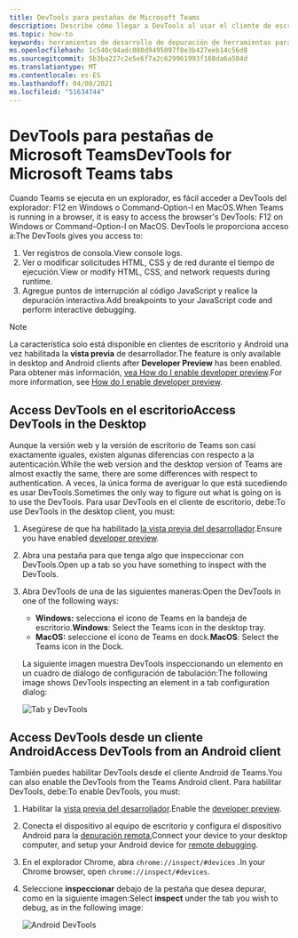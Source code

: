 ```yaml
---
title: DevTools para pestañas de Microsoft Teams
description: Describe cómo llegar a DevTools al usar el cliente de escritorio de Microsoft Teams
ms.topic: how-to
keywords: herramientas de desarrollo de depuración de herramientas para desarrolladores de cliente de escritorio chrome móvil
ms.openlocfilehash: 1c540c94adc080d9495097f8e3b427eeb14c56d8
ms.sourcegitcommit: 5b3ba227c2e5e6f7a2c629961993f168da6a504d
ms.translationtype: MT
ms.contentlocale: es-ES
ms.lasthandoff: 04/08/2021
ms.locfileid: "51634744"
---
```

# <a name="devtools-for-microsoft-teams-tabs"></a><span data-ttu-id="cb1e2-104">DevTools para pestañas de Microsoft Teams</span><span class="sxs-lookup"><span data-stu-id="cb1e2-104">DevTools for Microsoft Teams tabs</span></span>

<span data-ttu-id="cb1e2-105">Cuando Teams se ejecuta en un explorador, es fácil acceder a DevTools del explorador: F12 en Windows o Command-Option-I en MacOS.</span><span class="sxs-lookup"><span data-stu-id="cb1e2-105">When Teams is running in a browser, it is easy to access the browser's DevTools: F12 on Windows or Command-Option-I on MacOS.</span></span> <span data-ttu-id="cb1e2-106">DevTools le proporciona acceso a:</span><span class="sxs-lookup"><span data-stu-id="cb1e2-106">The DevTools gives you access to:</span></span>

1. <span data-ttu-id="cb1e2-107">Ver registros de consola.</span><span class="sxs-lookup"><span data-stu-id="cb1e2-107">View console logs.</span></span>
1. <span data-ttu-id="cb1e2-108">Ver o modificar solicitudes HTML, CSS y de red durante el tiempo de ejecución.</span><span class="sxs-lookup"><span data-stu-id="cb1e2-108">View or modify HTML, CSS, and network requests during runtime.</span></span>
1. <span data-ttu-id="cb1e2-109">Agregue puntos de interrupción al código JavaScript y realice la depuración interactiva.</span><span class="sxs-lookup"><span data-stu-id="cb1e2-109">Add breakpoints to your JavaScript code and perform interactive debugging.</span></span>

> [!NOTE]
> <span data-ttu-id="cb1e2-110">La característica solo está disponible en clientes de escritorio y Android una vez habilitada la **vista previa** de desarrollador.</span><span class="sxs-lookup"><span data-stu-id="cb1e2-110">The feature is only available in desktop and Android clients after **Developer Preview** has been enabled.</span></span> <span data-ttu-id="cb1e2-111">Para obtener más información, [vea How do I enable developer preview](~/resources/dev-preview/developer-preview-intro.md).</span><span class="sxs-lookup"><span data-stu-id="cb1e2-111">For more information, see [How do I enable developer preview](~/resources/dev-preview/developer-preview-intro.md).</span></span>

## <a name="access-devtools-in-the-desktop"></a><span data-ttu-id="cb1e2-112">Access DevTools en el escritorio</span><span class="sxs-lookup"><span data-stu-id="cb1e2-112">Access DevTools in the Desktop</span></span>

<span data-ttu-id="cb1e2-113">Aunque la versión web y la versión de escritorio de Teams son casi exactamente iguales, existen algunas diferencias con respecto a la autenticación.</span><span class="sxs-lookup"><span data-stu-id="cb1e2-113">While the web version and the desktop version of Teams are almost exactly the same, there are some differences with respect to authentication.</span></span> <span data-ttu-id="cb1e2-114">A veces, la única forma de averiguar lo que está sucediendo es usar DevTools.</span><span class="sxs-lookup"><span data-stu-id="cb1e2-114">Sometimes the only way to figure out what is going on is to use the DevTools.</span></span> <span data-ttu-id="cb1e2-115">Para usar DevTools en el cliente de escritorio, debe:</span><span class="sxs-lookup"><span data-stu-id="cb1e2-115">To use DevTools in the desktop client, you must:</span></span>

1. <span data-ttu-id="cb1e2-116">Asegúrese de que ha habilitado [la vista previa del desarrollador](~/resources/dev-preview/developer-preview-intro.md).</span><span class="sxs-lookup"><span data-stu-id="cb1e2-116">Ensure you have enabled [developer preview](~/resources/dev-preview/developer-preview-intro.md).</span></span>
1. <span data-ttu-id="cb1e2-117">Abra una pestaña para que tenga algo que inspeccionar con DevTools.</span><span class="sxs-lookup"><span data-stu-id="cb1e2-117">Open up a tab so you have something to inspect with the DevTools.</span></span>
1. <span data-ttu-id="cb1e2-118">Abra DevTools de una de las siguientes maneras:</span><span class="sxs-lookup"><span data-stu-id="cb1e2-118">Open the DevTools in one of the following ways:</span></span>
    * <span data-ttu-id="cb1e2-119">**Windows:** selecciona el icono de Teams en la bandeja de escritorio.</span><span class="sxs-lookup"><span data-stu-id="cb1e2-119">**Windows**: Select the Teams icon in the desktop tray.</span></span>
    * <span data-ttu-id="cb1e2-120">**MacOS:** seleccione el icono de Teams en dock.</span><span class="sxs-lookup"><span data-stu-id="cb1e2-120">**MacOS**: Select the Teams icon in the Dock.</span></span>
 
   <span data-ttu-id="cb1e2-121">La siguiente imagen muestra DevTools inspeccionando un elemento en un cuadro de diálogo de configuración de tabulación:</span><span class="sxs-lookup"><span data-stu-id="cb1e2-121">The following image shows DevTools inspecting an element in a tab configuration dialog:</span></span>

   ![Tab y DevTools](~/assets/images/dev-preview/tab-and-devtools.png)

## <a name="access-devtools-from-an-android-client"></a><span data-ttu-id="cb1e2-123">Access DevTools desde un cliente Android</span><span class="sxs-lookup"><span data-stu-id="cb1e2-123">Access DevTools from an Android client</span></span>

<span data-ttu-id="cb1e2-124">También puedes habilitar DevTools desde el cliente Android de Teams.</span><span class="sxs-lookup"><span data-stu-id="cb1e2-124">You can also enable the DevTools from the Teams Android client.</span></span> <span data-ttu-id="cb1e2-125">Para habilitar DevTools, debe:</span><span class="sxs-lookup"><span data-stu-id="cb1e2-125">To enable DevTools, you must:</span></span>

1. <span data-ttu-id="cb1e2-126">Habilitar la [vista previa del desarrollador](~/resources/dev-preview/developer-preview-intro.md).</span><span class="sxs-lookup"><span data-stu-id="cb1e2-126">Enable the [developer preview](~/resources/dev-preview/developer-preview-intro.md).</span></span>
1. <span data-ttu-id="cb1e2-127">Conecta el dispositivo al equipo de escritorio y configura el dispositivo Android para la [depuración remota.](https://developers.google.com/web/tools/chrome-devtools/remote-debugging/)</span><span class="sxs-lookup"><span data-stu-id="cb1e2-127">Connect your device to your desktop computer, and setup your Android device for [remote debugging](https://developers.google.com/web/tools/chrome-devtools/remote-debugging/).</span></span>
1. <span data-ttu-id="cb1e2-128">En el explorador Chrome, abra `chrome://inspect/#devices` .</span><span class="sxs-lookup"><span data-stu-id="cb1e2-128">In your Chrome browser, open `chrome://inspect/#devices`.</span></span>
1. <span data-ttu-id="cb1e2-129">Seleccione **inspeccionar** debajo de la pestaña que desea depurar, como en la siguiente imagen:</span><span class="sxs-lookup"><span data-stu-id="cb1e2-129">Select **inspect** under the tab you wish to debug, as in the following image:</span></span>

   ![Android DevTools](~/assets/images/android-devtools.png)
